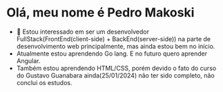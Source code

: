 # Olá, meu nome é Pedro Makoski
- 👀 Estou interessado em ser um desenvolvedor FullStack(FrontEnd(client-side) + BackEnd(server-side)) na parte de desenvolvimento web principalmente, mas ainda estou bem no início.
- Atualmente estou aprendendo Go lang. E no futuro quero aprender Angular.
- Também estou aprendendo HTML/CSS, porém devido o fato do curso do Gustavo Guanabara ainda(25/01/2024) não ter sido completo, não conclui os estudos. 
  

